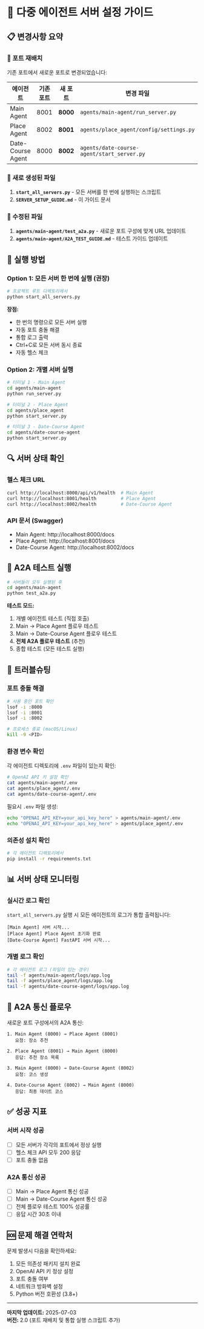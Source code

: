# 🚀 다중 에이전트 서버 설정 가이드

## 📋 변경사항 요약

### 🔄 포트 재배치
기존 포트에서 새로운 포트로 변경되었습니다:

| 에이전트 | 기존 포트 | 새 포트 | 변경 파일 |
|---------|----------|---------|-----------|
| Main Agent | 8001 | **8000** | `agents/main-agent/run_server.py` |
| Place Agent | 8002 | **8001** | `agents/place_agent/config/settings.py` |
| Date-Course Agent | 8000 | **8002** | `agents/date-course-agent/start_server.py` |

### 📁 새로 생성된 파일
1. **`start_all_servers.py`** - 모든 서버를 한 번에 실행하는 스크립트
2. **`SERVER_SETUP_GUIDE.md`** - 이 가이드 문서

### 🔧 수정된 파일
1. **`agents/main-agent/test_a2a.py`** - 새로운 포트 구성에 맞게 URL 업데이트
2. **`agents/main-agent/A2A_TEST_GUIDE.md`** - 테스트 가이드 업데이트

## 🚀 실행 방법

### Option 1: 모든 서버 한 번에 실행 (권장)

```bash
# 프로젝트 루트 디렉토리에서
python start_all_servers.py
```

**장점:**
- 한 번의 명령으로 모든 서버 실행
- 자동 포트 충돌 해결
- 통합 로그 출력
- Ctrl+C로 모든 서버 동시 종료
- 자동 헬스 체크

### Option 2: 개별 서버 실행

```bash
# 터미널 1 - Main Agent
cd agents/main-agent
python run_server.py

# 터미널 2 - Place Agent  
cd agents/place_agent
python start_server.py

# 터미널 3 - Date-Course Agent
cd agents/date-course-agent
python start_server.py
```

## 🔍 서버 상태 확인

### 헬스 체크 URL
```bash
curl http://localhost:8000/api/v1/health  # Main Agent
curl http://localhost:8001/health         # Place Agent  
curl http://localhost:8002/health         # Date-Course Agent
```

### API 문서 (Swagger)
- Main Agent: http://localhost:8000/docs
- Place Agent: http://localhost:8001/docs
- Date-Course Agent: http://localhost:8002/docs

## 🧪 A2A 테스트 실행

```bash
# 서버들이 모두 실행된 후
cd agents/main-agent
python test_a2a.py
```

**테스트 모드:**
1. 개별 에이전트 테스트 (직접 호출)
2. Main → Place Agent 플로우 테스트  
3. Main → Date-Course Agent 플로우 테스트
4. **전체 A2A 플로우 테스트** (추천)
5. 종합 테스트 (모든 테스트 실행)

## 🔧 트러블슈팅

### 포트 충돌 해결
```bash
# 사용 중인 포트 확인
lsof -i :8000
lsof -i :8001  
lsof -i :8002

# 프로세스 종료 (macOS/Linux)
kill -9 <PID>
```

### 환경 변수 확인
각 에이전트 디렉토리에 `.env` 파일이 있는지 확인:
```bash
# OpenAI API 키 설정 확인
cat agents/main-agent/.env
cat agents/place_agent/.env  
cat agents/date-course-agent/.env
```

필요시 `.env` 파일 생성:
```bash
echo "OPENAI_API_KEY=your_api_key_here" > agents/main-agent/.env
echo "OPENAI_API_KEY=your_api_key_here" > agents/place_agent/.env
```

### 의존성 설치 확인
```bash
# 각 에이전트 디렉토리에서
pip install -r requirements.txt
```

## 📊 서버 상태 모니터링

### 실시간 로그 확인
`start_all_servers.py` 실행 시 모든 에이전트의 로그가 통합 출력됩니다:
```
[Main Agent] 서버 시작...
[Place Agent] Place Agent 초기화 완료
[Date-Course Agent] FastAPI 서버 시작...
```

### 개별 로그 확인
```bash
# 각 에이전트 로그 (파일이 있는 경우)
tail -f agents/main-agent/logs/app.log
tail -f agents/place_agent/logs/app.log
tail -f agents/date-course-agent/logs/app.log
```

## 🎯 A2A 통신 플로우

새로운 포트 구성에서의 A2A 통신:

```
1. Main Agent (8000) → Place Agent (8001)
   요청: 장소 추천
   
2. Place Agent (8001) → Main Agent (8000)  
   응답: 추천 장소 목록
   
3. Main Agent (8000) → Date-Course Agent (8002)
   요청: 코스 생성
   
4. Date-Course Agent (8002) → Main Agent (8000)
   응답: 최종 데이트 코스
```

## ✅ 성공 지표

### 서버 시작 성공
- [ ] 모든 서버가 각각의 포트에서 정상 실행
- [ ] 헬스 체크 API 모두 200 응답
- [ ] 포트 충돌 없음

### A2A 통신 성공  
- [ ] Main → Place Agent 통신 성공
- [ ] Main → Date-Course Agent 통신 성공
- [ ] 전체 플로우 테스트 100% 성공률
- [ ] 응답 시간 30초 이내

## 🆘 문제 해결 연락처

문제 발생시 다음을 확인하세요:
1. 모든 의존성 패키지 설치 완료
2. OpenAI API 키 정상 설정
3. 포트 충돌 여부
4. 네트워크 방화벽 설정
5. Python 버전 호환성 (3.8+)

---

**마지막 업데이트:** 2025-07-03  
**버전:** 2.0 (포트 재배치 및 통합 실행 스크립트 추가)